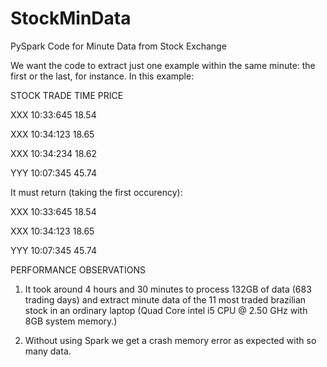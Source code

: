 # StockMinData
PySpark Code for Minute Data from Stock Exchange


We want the code to extract just one example within the same minute: the first or the last, for instance.
In this example:

STOCK   TRADE TIME      PRICE

XXX     10:33:645       18.54

XXX     10:34:123       18.65

XXX     10:34:234       18.62

YYY     10:07:345       45.74

It must return (taking the first occurency):

XXX     10:33:645       18.54

XXX     10:34:123       18.65

YYY     10:07:345       45.74


PERFORMANCE OBSERVATIONS

1) It took around 4 hours and 30 minutes to process 132GB of data (683 trading days) and extract minute data of the 11 most traded brazilian stock 
in an ordinary laptop (Quad Core intel i5 CPU @ 2.50 GHz with 8GB system memory.)

2) Without using Spark we get a crash memory error as expected with so many data.


